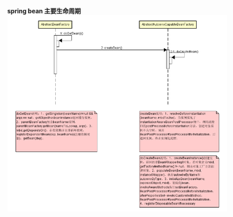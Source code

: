**spring bean 主要生命周期**<br/>
![image](https://raw.githubusercontent.com/hzying19/code-analysis/master/spring-bean/init.png)
